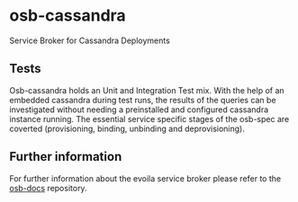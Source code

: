 # osb-cassandra
Service Broker for Cassandra Deployments

## Tests

Osb-cassandra holds an Unit and Integration Test mix. With the help of an embedded cassandra during test runs, the results of the queries can be investigated without needing a preinstalled and configured cassandra instance running. The essential service specific stages of the osb-spec are coverted (provisioning, binding, unbinding and deprovisioning).

## Further information
For further information about the evoila service broker please refer to the [osb-docs](https://github.com/evoila/osb-docs) repository.
